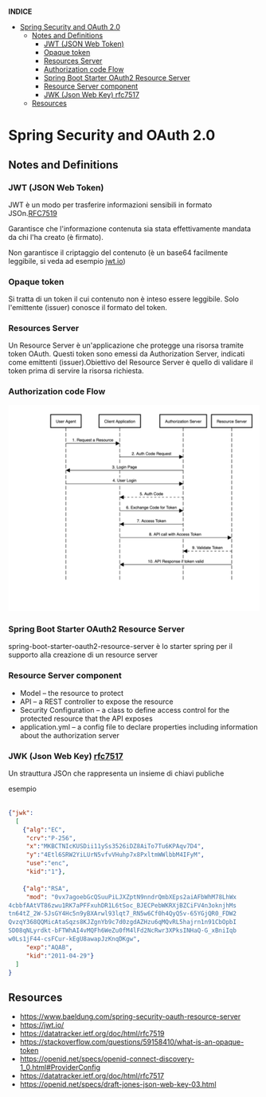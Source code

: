 **INDICE**

- [Spring Security and OAuth 2.0](#spring-security-and-oauth-20)
  - [Notes and Definitions](#notes-and-definitions)
    - [JWT (JSON Web Token)](#jwt-json-web-token)
    - [Opaque token](#opaque-token)
    - [Resources Server](#resources-server)
    - [Authorization code Flow](#authorization-code-flow)
    - [Spring Boot Starter OAuth2 Resource Server](#spring-boot-starter-oauth2-resource-server)
    - [Resource Server component](#resource-server-component)
    - [JWK (Json Web Key) rfc7517](#jwk-json-web-key-rfc7517)
  - [Resources](#resources)

# Spring Security and OAuth 2.0
## Notes and Definitions
### JWT (JSON Web Token)
JWT è un modo per trasferire informazioni sensibili in formato JSOn.[RFC7519](https://datatracker.ietf.org/doc/html/rfc7519)

Garantisce che l'informazione contenuta sia stata effettivamente mandata da chi l'ha creato (è firmato). 

Non garantisce il criptaggio del contenuto (è un base64 facilmente leggibile, si veda ad esempio  [jwt.io](http://jwt.io))

### Opaque token
Si tratta di un token il cui contenuto non è inteso essere leggibile. Solo l'emittente (issuer) conosce il formato del token.

### Resources Server
Un  Resource Server è un'applicazione che protegge una risorsa tramite token OAuth. Questi token sono emessi da Authorization Server, indicati come emittenti (issuer).Obiettivo del Resource Server è quello di validare il token prima di servire la risorsa richiesta.

### Authorization code Flow

![AuthCodeFlowSequenceDiagram](AuthCodeFlowSequenceDiagram-1.webp)

### Spring Boot Starter OAuth2 Resource Server
spring-boot-starter-oauth2-resource-server è lo starter spring per il supporto alla creazione di un resource server


### Resource Server component

* Model – the resource to protect
* API – a REST controller to expose the resource
* Security Configuration – a class to define access control for the protected resource that the API exposes
* application.yml – a config file to declare properties including information about the authorization server

### JWK (Json Web Key) [rfc7517](https://datatracker.ietf.org/doc/html/rfc7517)

Un strauttura JSOn che rappresenta un insieme di chiavi publiche

esempio
```json

{"jwk":
  [
    {"alg":"EC",
     "crv":"P-256",
     "x":"MKBCTNIcKUSDii11ySs3526iDZ8AiTo7Tu6KPAqv7D4",
     "y":"4Etl6SRW2YiLUrN5vfvVHuhp7x8PxltmWWlbbM4IFyM",
     "use":"enc",
     "kid":"1"},

    {"alg":"RSA",
     "mod": "0vx7agoebGcQSuuPiLJXZptN9nndrQmbXEps2aiAFbWhM78LhWx
4cbbfAAtVT86zwu1RK7aPFFxuhDR1L6tSoc_BJECPebWKRXjBZCiFV4n3oknjhMs
tn64tZ_2W-5JsGY4Hc5n9yBXArwl93lqt7_RN5w6Cf0h4QyQ5v-65YGjQR0_FDW2
QvzqY368QQMicAtaSqzs8KJZgnYb9c7d0zgdAZHzu6qMQvRL5hajrn1n91CbOpbI
SD08qNLyrdkt-bFTWhAI4vMQFh6WeZu0fM4lFd2NcRwr3XPksINHaQ-G_xBniIqb
w0Ls1jF44-csFCur-kEgU8awapJzKnqDKgw",
     "exp":"AQAB",
     "kid":"2011-04-29"}
  ]
}
```

## Resources
* https://www.baeldung.com/spring-security-oauth-resource-server
* https://jwt.io/
* https://datatracker.ietf.org/doc/html/rfc7519
* https://stackoverflow.com/questions/59158410/what-is-an-opaque-token
* https://openid.net/specs/openid-connect-discovery-1_0.html#ProviderConfig
* https://datatracker.ietf.org/doc/html/rfc7517
* https://openid.net/specs/draft-jones-json-web-key-03.html
